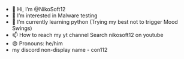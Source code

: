 - 👋 Hi, I’m @NikoSoft12
- 👀 I’m interested in Malware testing
- 🌱 I’m currently learning python (Trying my best not to trigger Mood Swings)
- 📫 How to reach my yt channel Search nikosoft12 on youtube
- 😄 Pronouns: he/him
- my discord non-display name - con112

<!---
NikoSoft12/NikoSoft12 is a ✨ special ✨ repository because its `README.md` (this file) appears on your GitHub profile.
You can click the Preview link to take a look at your changes.
--->
